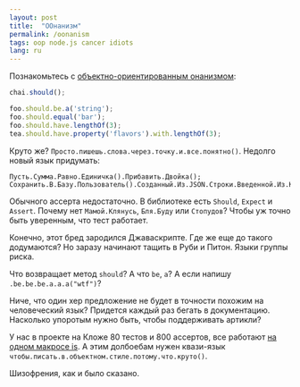 ```yaml
---
layout: post
title:  "ООнанизм"
permalink: /oonanism
tags: oop node.js cancer idiots
lang: ru
---
```


Познакомьтесь с [объектно-ориентированным онанизмом](http://chaijs.com/):

~~~javascript
chai.should();

foo.should.be.a('string');
foo.should.equal('bar');
foo.should.have.lengthOf(3);
tea.should.have.property('flavors').with.lengthOf(3);
~~~

Круто же? `Просто.пишешь.слова.через.точку.и.все.понятно()`. Недолго новый язык
придумать:

~~~bred
Пусть.Сумма.Равно.Единичка().Прибавить.Двойка();
Сохранить.В.Базу.Пользователь().Созданный.Из.JSON.Строки.Введенной.Из.Консоли().
~~~

Обычного ассерта недостаточно. В библиотеке есть `Should`, `Expect` и
`Assert`. Почему нет `Мамой.Клянусь`, `Бля.Буду` или `Стопудов`? Чтобы уж точно
быть уверенным, что тест работает.

Конечно, этот бред зародился Джаваскрипте. Где же еще до такого додумаются? Но
заразу начинают тащить в Руби и Питон. Языки группы риска.

Что возвращает метод `should`? А что `be`, `a`? А если напишу
`.be.be.be.a.a.a("wtf")`?

Ниче, что один хер предложение не будет в точности похожим на человеческий язык?
Придется каждый раз бегать в документацию. Насколько упоротым нужно быть, чтобы
поддерживать артикли?

У нас в проекте на Кложе 80 тестов и 800 ассертов, все работают
[на одном макросе is](https://clojure.github.io/clojure/clojure.test-api.html#clojure.test/is). А
этим долбоебам нужен квази-язык `чтобы.писать.в.объектном.стиле.потому.что.круто()`.

Шизофрения, как и было сказано.
